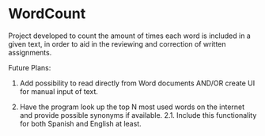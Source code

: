 # WordCount
Project developed to count the amount of times each word is included in a given text, in order to aid in the reviewing and correction of written assignments.

Future Plans:

1. Add possibility to read directly from Word documents AND/OR create UI for manual input of text.

2. Have the program look up the top N most used words on the internet and provide possible synonyms if available.
  2.1. Include this functionality for both Spanish and English at least.

